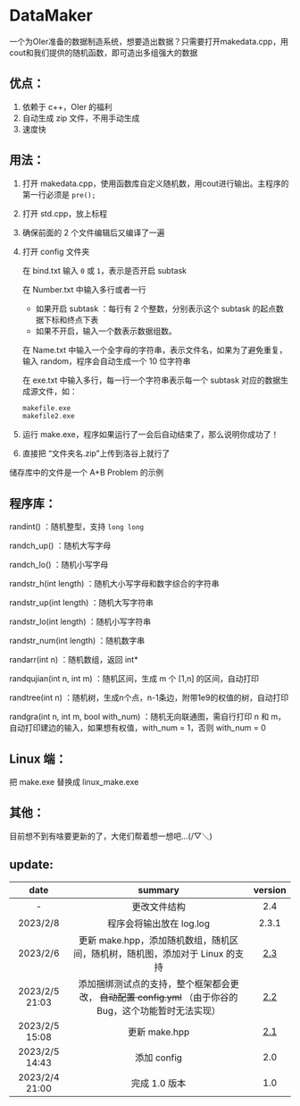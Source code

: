 # DataMaker
一个为OIer准备的数据制造系统，想要造出数据？只需要打开makedata.cpp，用cout和我们提供的随机函数，即可造出多组强大的数据

## 优点：

1. 依赖于 c++，OIer 的福利
2. 自动生成 zip 文件，不用手动生成
3. 速度快

## 用法：

1. 打开 makedata.cpp，使用函数库自定义随机数，用cout进行输出。主程序的第一行必须是 `pre();`

2. 打开 std.cpp，放上标程

3. 确保前面的 2 个文件编辑后又编译了一遍

4. 打开 config 文件夹

   在 bind.txt 输入 `0` 或 `1`，表示是否开启 subtask

   在 Number.txt 中输入多行或者一行

   - 如果开启 subtask ：每行有 2 个整数，分别表示这个 subtask 的起点数据下标和终点下表
   - 如果不开启，输入一个数表示数据组数。

   在 Name.txt 中输入一个全字母的字符串，表示文件名，如果为了避免重复，输入 random，程序会自动生成一个 10 位字符串

   在 exe.txt 中输入多行，每一行一个字符串表示每一个 subtask 对应的数据生成源文件，如：

   ```cpp
   makefile.exe
   makefile2.exe
   ```

5. 运行 make.exe，程序如果运行了一会后自动结束了，那么说明你成功了！

6. 直接把 “文件夹名.zip”上传到洛谷上就行了

储存库中的文件是一个 A+B Problem 的示例

## 程序库：

randint() ：随机整型，支持 `long long`

randch_up() ：随机大写字母

randch_lo() ：随机小写字母

randstr_h(int length) ：随机大小写字母和数字综合的字符串

randstr_up(int length) ：随机大写字符串

randstr_lo(int length) ：随机小写字符串

randstr_num(int length) ：随机数字串

randarr(int n) ：随机数组，返回 int*

randqujian(int n, int m) ：随机区间，生成 m 个 [1,n] 的区间，自动打印

randtree(int n) ：随机树，生成n个点，n-1条边，附带1e9的权值的树，自动打印

randgra(int n, int m, bool with_num) ：随机无向联通图，需自行打印 n 和 m，自动打印建边的输入，如果想有权值，with_num = 1，否则 with_num = 0

## Linux 端：

把 make.exe 替换成 linux_make.exe

## 其他：

目前想不到有啥要更新的了，大佬们帮着想一想吧...(/▽＼)

## update:

| date |   summary   |   version   |
| :--------------: | :---: | :---: |
| - | 更改文件结构 | 2.4 |
| 2023/2/8 | 程序会将输出放在 log.log | 2.3.1 |
| 2023/2/6 | 更新 make.hpp，添加随机数组，随机区间，随机树，随机图，添加对于 Linux 的支持 | [2.3](https://github.com/ZhongTianrui/DataMaker/releases/tag/v3.2) |
| 2023/2/5 21:03 | 添加捆绑测试点的支持，整个框架都会更改， ~~自动配置 config.yml~~ （由于你谷的 Bug，这个功能暂时无法实现） | [2.2](https://github.com/ZhongTianrui/DataMaker/releases/tag/v3.0) |
|      2023/2/5 15:08          | 更新 make.hpp | [2.1](https://github.com/ZhongTianrui/DataMaker/releases/tag/v2.1) |
|        2023/2/5 14:43        | 添加 config | 2.0 |
|2023/2/4 21:00 |完成 1.0 版本|1.0|

